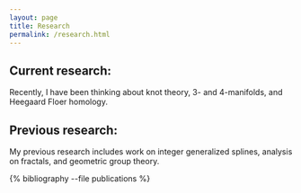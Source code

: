 ```yaml
---
layout: page
title: Research
permalink: /research.html
---
```

## Current research:

Recently, I have been thinking about knot theory, 3- and 4-manifolds, and Heegaard Floer homology.


## Previous research:

My previous research includes work on integer generalized splines, analysis on fractals, and geometric group theory.

{% bibliography --file publications %}
